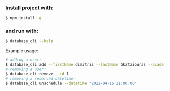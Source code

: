 ### Install project with:
``` bash
$ npm install -g .
```
### and run with:
``` bash
$ database_cli --help
```

Example usage:
``` bash
# adding a user:
$ database_cli add --firstName dimitris --lastName Gkatziouras --academicEmail example@some_mail.com --password 1234
# removing a user:
$ database_cli remove --id 1
# removing a reserved datetime:
$ database_cli unschedule --datetime '2022-04-16 21:00:00'
```
